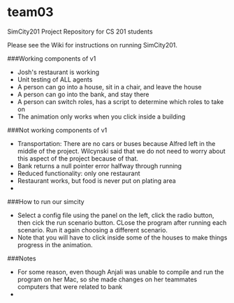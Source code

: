 team03
======

SimCity201 Project Repository for CS 201 students

Please see the Wiki for instructions on running SimCity201.


###Working components of v1
  + Josh's restaurant is working
  + Unit testing of ALL agents
  + A person can go into a house, sit in a chair, and leave the house
  + A person can go into the bank, and stay there
  + A person can switch roles, has a script to determine which roles to take on
  + The animation only works when you click inside a building
  
  



###Not working components of v1
  + Transportation: There are no cars or buses because Alfred left in the middle of the project. Wilcynski said that we do not need to worry about this aspect of the project because of that.
  + Bank returns a null pointer error halfway through running
  + Reduced functionality: only one restaurant
  + Restaurant works, but food is never put on plating area
  + 


###How to run our simcity
  + Select a config file using the panel on the left, click the radio button, then cick the run scenario button. CLose the program after running each scenario. Run it again choosing a different scenario. 
  + Note that you will have to click inside some of the houses to make things progress in the animation. 

###Notes
  + For some reason, even though Anjali was unable to compile and run the program on her Mac, so she made changes on her teammates computers that were related to bank
  + 


